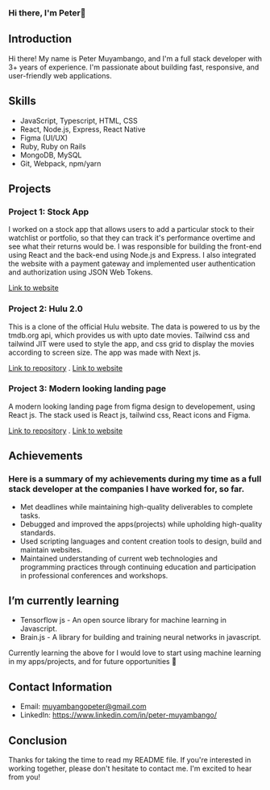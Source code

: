 ### Hi there, I'm Peter👋

## Introduction

Hi there! My name is Peter Muyambango, and I'm a full stack developer with 3+ years of experience. I'm passionate about building fast, responsive, and user-friendly web applications.

## Skills

- JavaScript, Typescript, HTML, CSS
- React, Node.js, Express, React Native
- Figma (UI/UX)
- Ruby, Ruby on Rails
- MongoDB, MySQL
- Git, Webpack, npm/yarn

## Projects

### Project 1: Stock App

I worked on a stock app that allows users to add a particular stock to their watchlist or portfolio, so that they can track it's performance overtime and see what their returns would be. I was responsible for building the front-end using React and the back-end using Node.js and Express. I also integrated the website with a payment gateway and implemented user authentication and authorization using JSON Web Tokens.

[Link to website](https://wallstreetfinds.netlify.app)

### Project 2: Hulu 2.0

This is a clone of the official Hulu website. The data is powered to us by the tmdb.org api, which provides us with upto date movies. Tailwind css and tailwind JIT were used to style the app, and css grid to display the movies according to screen size. The app was made with Next js.

[Link to repository](https://github.com/peterbeeshop/hulu-clone) .
[Link to website](https://petershuluclone.netlify.app)

### Project 3: Modern looking landing page

A modern looking landing page from figma design to developement, using React js. The stack used is React js, tailwind css, React icons and Figma.

[Link to repository](https://github.com/peterbeeshop/GPT-3-landing-page) .
[Link to website](https://modernlandingpage.netlify.app/)

## Achievements
### Here is a summary of my achievements during my time as a full stack developer at the companies I have worked for, so far.

- Met deadlines while maintaining high-quality deliverables to complete tasks.
- Debugged and improved the apps(projects) while upholding high-quality standards.
- Used scripting languages and content creation tools to design, build and maintain websites.
- Maintained understanding of current web technologies and programming practices through continuing education and participation in professional conferences and workshops.

## I’m currently learning

- Tensorflow js - An open source library for machine learning in Javascript.
- Brain.js - A library for building and training neural networks in javascript.

Currently learning the above for I would love to start using machine learning in my apps/projects, and for future opportunities 🚀 

## Contact Information

- Email: muyambangopeter@gmail.com
- LinkedIn: https://www.linkedin.com/in/peter-muyambango/

## Conclusion

Thanks for taking the time to read my README file. If you're interested in working together, please don't hesitate to contact me. I'm excited to hear from you!

